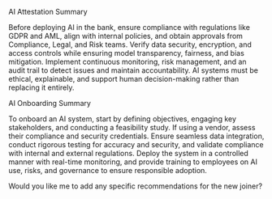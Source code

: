 AI Attestation Summary

Before deploying AI in the bank, ensure compliance with regulations like GDPR and AML, align with internal policies, and obtain approvals from Compliance, Legal, and Risk teams. Verify data security, encryption, and access controls while ensuring model transparency, fairness, and bias mitigation. Implement continuous monitoring, risk management, and an audit trail to detect issues and maintain accountability. AI systems must be ethical, explainable, and support human decision-making rather than replacing it entirely.

AI Onboarding Summary

To onboard an AI system, start by defining objectives, engaging key stakeholders, and conducting a feasibility study. If using a vendor, assess their compliance and security credentials. Ensure seamless data integration, conduct rigorous testing for accuracy and security, and validate compliance with internal and external regulations. Deploy the system in a controlled manner with real-time monitoring, and provide training to employees on AI use, risks, and governance to ensure responsible adoption.

Would you like me to add any specific recommendations for the new joiner?

